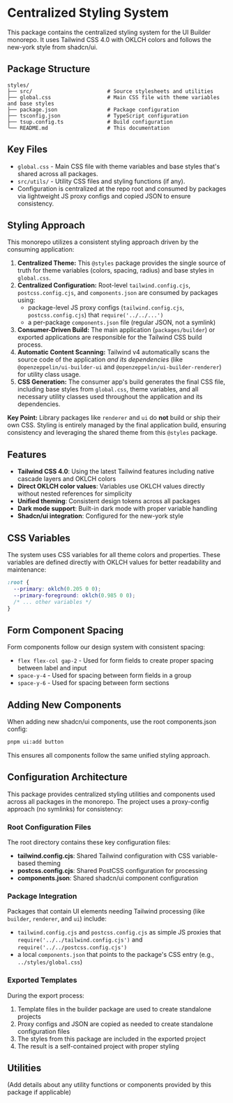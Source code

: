 # Centralized Styling System

This package contains the centralized styling system for the UI Builder monorepo. It uses Tailwind CSS 4.0 with OKLCH colors and follows the new-york style from shadcn/ui.

## Package Structure

```text
styles/
├── src/                        # Source stylesheets and utilities
├── global.css                  # Main CSS file with theme variables and base styles
├── package.json                # Package configuration
├── tsconfig.json               # TypeScript configuration
├── tsup.config.ts              # Build configuration
└── README.md                   # This documentation
```

## Key Files

- `global.css` - Main CSS file with theme variables and base styles that's shared across all packages.
- `src/utils/` - Utility CSS files and styling functions (if any).
- Configuration is centralized at the repo root and consumed by packages via lightweight JS proxy configs and copied JSON to ensure consistency.

## Styling Approach

This monorepo utilizes a consistent styling approach driven by the consuming application:

1.  **Centralized Theme:** This `@styles` package provides the single source of truth for theme variables (colors, spacing, radius) and base styles in `global.css`.
2.  **Centralized Configuration:** Root-level `tailwind.config.cjs`, `postcss.config.cjs`, and `components.json` are consumed by packages using:
    - package-level JS proxy configs (`tailwind.config.cjs`, `postcss.config.cjs`) that `require('../../...')`
    - a per-package `components.json` file (regular JSON, not a symlink)
3.  **Consumer-Driven Build:** The main application (`packages/builder`) or exported applications are responsible for the Tailwind CSS build process.
4.  **Automatic Content Scanning:** Tailwind v4 automatically scans the source code of the application _and its dependencies_ (like `@openzeppelin/ui-builder-ui` and `@openzeppelin/ui-builder-renderer`) for utility class usage.
5.  **CSS Generation:** The consumer app's build generates the final CSS file, including base styles from `global.css`, theme variables, and all necessary utility classes used throughout the application and its dependencies.

**Key Point:** Library packages like `renderer` and `ui` do **not** build or ship their own CSS. Styling is entirely managed by the final application build, ensuring consistency and leveraging the shared theme from this `@styles` package.

## Features

- **Tailwind CSS 4.0**: Using the latest Tailwind features including native cascade layers and OKLCH colors
- **Direct OKLCH color values**: Variables use OKLCH values directly without nested references for simplicity
- **Unified theming**: Consistent design tokens across all packages
- **Dark mode support**: Built-in dark mode with proper variable handling
- **Shadcn/ui integration**: Configured for the new-york style

## CSS Variables

The system uses CSS variables for all theme colors and properties. These variables are defined directly with OKLCH values for better readability and maintenance:

```css
:root {
  --primary: oklch(0.205 0 0);
  --primary-foreground: oklch(0.985 0 0);
  /* ... other variables */
}
```

## Form Component Spacing

Form components follow our design system with consistent spacing:

- `flex flex-col gap-2` - Used for form fields to create proper spacing between label and input
- `space-y-4` - Used for spacing between form fields in a group
- `space-y-6` - Used for spacing between form sections

## Adding New Components

When adding new shadcn/ui components, use the root components.json config:

```bash
pnpm ui:add button
```

This ensures all components follow the same unified styling approach.

## Configuration Architecture

This package provides centralized styling utilities and components used across all packages in the monorepo. The project uses a
proxy-config approach (no symlinks) for consistency:

### Root Configuration Files

The root directory contains these key configuration files:

- **tailwind.config.cjs**: Shared Tailwind configuration with CSS variable-based theming
- **postcss.config.cjs**: Shared PostCSS configuration for processing
- **components.json**: Shared shadcn/ui component configuration

### Package Integration

Packages that contain UI elements needing Tailwind processing (like `builder`, `renderer`, and `ui`) include:

- `tailwind.config.cjs` and `postcss.config.cjs` as simple JS proxies that `require('../../tailwind.config.cjs')` and `require('../../postcss.config.cjs')`
- a local `components.json` that points to the package's CSS entry (e.g., `../styles/global.css`)

### Exported Templates

During the export process:

1. Template files in the builder package are used to create standalone projects
2. Proxy configs and JSON are copied as needed to create standalone configuration files
3. The styles from this package are included in the exported project
4. The result is a self-contained project with proper styling

## Utilities

(Add details about any utility functions or components provided by this package if applicable)
